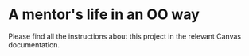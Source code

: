 # A mentor's life in an OO way

Please find all the instructions about this project in the relevant Canvas documentation.
